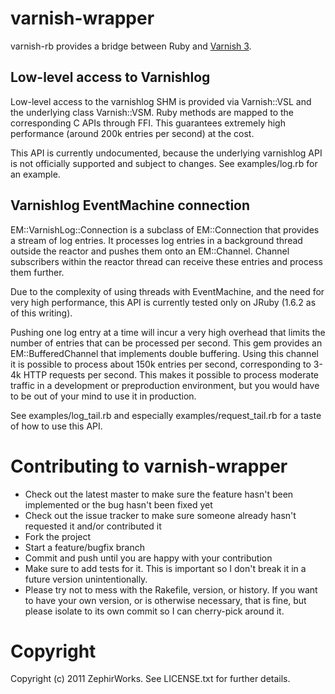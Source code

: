 varnish-wrapper
==========

varnish-rb provides a bridge between Ruby and [Varnish 3](http://varnish-cache.org/).


Low-level access to Varnishlog
------------------------------

Low-level access to the varnishlog SHM is provided via Varnish::VSL and the underlying class Varnish::VSM.
Ruby methods are mapped to the corresponding C APIs through FFI. This guarantees extremely high performance
(around 200k entries per second) at the cost.

This API is currently undocumented, because the underlying varnishlog API is not officially supported and
subject to changes. See examples/log.rb for an example.


Varnishlog EventMachine connection
----------------------------------

EM::VarnishLog::Connection is a subclass of EM::Connection that provides a stream of log entries. It processes
log entries in a background thread outside the reactor and pushes them onto an EM::Channel. Channel subscribers
within the reactor thread can receive these entries and process them further.

Due to the complexity of using threads with EventMachine, and the need for very high performance, this API is
currently tested only on JRuby (1.6.2 as of this writing).

Pushing one log entry at a time will incur a very high overhead that limits the number of entries that can be
processed per second. This gem provides an EM::BufferedChannel that implements double buffering. Using this channel
it is possible to process about 150k entries per second, corresponding to 3-4k HTTP requests per second. This
makes it possible to process moderate traffic in a development or preproduction environment, but you would have to
be out of your mind to use it in production.

See examples/log\_tail.rb and especially examples/request\_tail.rb for a taste of how to use this API.

Contributing to varnish-wrapper
==========================
 
* Check out the latest master to make sure the feature hasn't been implemented or the bug hasn't been fixed yet
* Check out the issue tracker to make sure someone already hasn't requested it and/or contributed it
* Fork the project
* Start a feature/bugfix branch
* Commit and push until you are happy with your contribution
* Make sure to add tests for it. This is important so I don't break it in a future version unintentionally.
* Please try not to mess with the Rakefile, version, or history. If you want to have your own version, or is otherwise necessary, that is fine, but please isolate to its own commit so I can cherry-pick around it.

Copyright
=========

Copyright (c) 2011 ZephirWorks. See LICENSE.txt for
further details.

